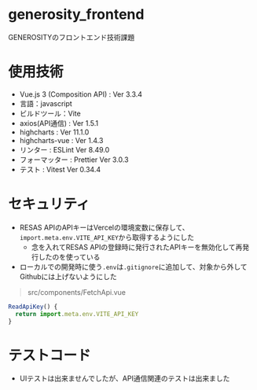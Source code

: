 # generosity_frontend

GENEROSITYのフロントエンド技術課題

# 使用技術
- Vue.js 3 (Composition API) : Ver 3.3.4
- 言語：javascript
- ビルドツール：Vite
- axios(API通信) : Ver 1.5.1
- highcharts : Ver 11.1.0
- highcharts-vue : Ver 1.4.3
- リンター : ESLint Ver 8.49.0
- フォーマッター : Prettier Ver 3.0.3
- テスト : Vitest Ver 0.34.4

# セキュリティ
- RESAS APIのAPIキーはVercelの環境変数に保存して、`import.meta.env.VITE_API_KEY`から取得するようにした
  - 念を入れてRESAS APIの登録時に発行されたAPIキーを無効化して再発行したのを使っている
- ローカルでの開発時に使う`.env`は`.gitignore`に追加して、対象から外してGithubには上げないようにした
>src/components/FetchApi.vue
```javascript
ReadApiKey() {
  return import.meta.env.VITE_API_KEY
}
```

# テストコード
- UIテストは出来ませんでしたが、API通信関連のテストは出来ました



